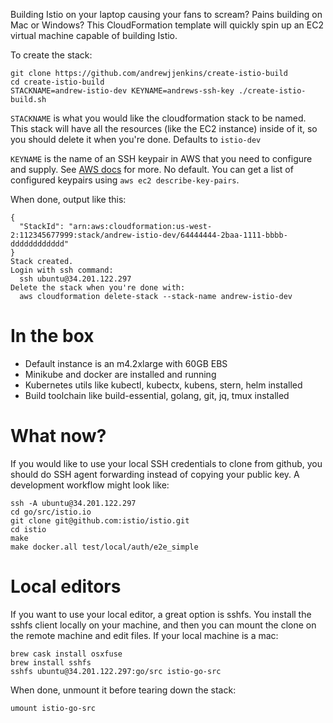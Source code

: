 Building Istio on your laptop causing your fans to scream?  Pains building on
Mac or Windows?  This CloudFormation template will quickly spin up an EC2
virtual machine capable of building Istio.

To create the stack:

    git clone https://github.com/andrewjjenkins/create-istio-build
    cd create-istio-build
    STACKNAME=andrew-istio-dev KEYNAME=andrews-ssh-key ./create-istio-build.sh


`STACKNAME` is what you would like the cloudformation stack to be named.  This
stack will have all the resources (like the EC2 instance) inside of it, so you
should delete it when you're done.  Defaults to `istio-dev`

`KEYNAME` is the name of an SSH keypair in AWS that you need to configure and
supply.  See [AWS
docs](https://docs.aws.amazon.com/AWSEC2/latest/UserGuide/ec2-key-pairs.html)
for more.  No default.  You can get a list of configured keypairs using `aws
ec2 describe-key-pairs`.

When done, output like this:

    {
      "StackId": "arn:aws:cloudformation:us-west-2:112345677999:stack/andrew-istio-dev/64444444-2baa-1111-bbbb-dddddddddddd"
    }
    Stack created.
    Login with ssh command:
      ssh ubuntu@34.201.122.297
    Delete the stack when you're done with:
      aws cloudformation delete-stack --stack-name andrew-istio-dev

# In the box

 - Default instance is an m4.2xlarge with 60GB EBS
 - Minikube and docker are installed and running
 - Kubernetes utils like kubectl, kubectx, kubens, stern, helm installed
 - Build toolchain like build-essential, golang, git, jq, tmux installed

# What now?

If you would like to use your local SSH credentials to clone from github, you
should do SSH agent forwarding instead of copying your public key.  A
development workflow might look like:

    ssh -A ubuntu@34.201.122.297
    cd go/src/istio.io
    git clone git@github.com:istio/istio.git
    cd istio
    make
    make docker.all test/local/auth/e2e_simple

# Local editors

If you want to use your local editor, a great option is sshfs.  You install the
sshfs client locally on your machine, and then you can mount the clone on the
remote machine and edit files.  If your local machine is a mac:

    brew cask install osxfuse
    brew install sshfs
    sshfs ubuntu@34.201.122.297:go/src istio-go-src

When done, unmount it before tearing down the stack:

    umount istio-go-src
